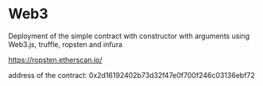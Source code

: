 # Web3

Deployment of the simple contract with constructor with arguments using Web3.js, truffle, ropsten and infura

https://ropsten.etherscan.io/

address of the contract: 0x2d16192402b73d32f47e0f700f246c03136ebf72